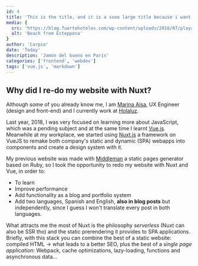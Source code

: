 ```yaml
---
id: 4
title: 'This is the title, and it is a sooo large title because i want to say a lot of things'
media: {
  src: 'https://blog.fuertehoteles.com/wp-content/uploads/2016/07/playas-de-estepona.jpg',
  alt: 'Beach from Esteppona'
}
author: 'Carpio'
date: 'Today'
description: 'Jamón del bueno en París'
categories: ['frontend', 'webdev']
tags: ['vue.js', 'markdown']
---
```

## Why did I re-do my website with Nuxt?

Although some of you already know me, I am [Marina Aísa](https://twitter.com/MarinaAisa), UX Engineer (design and front-end) and I currently work at [Holaluz](https://www.holaluz.com/en).

Last year, 2018, I was very focused on learning more about JavaScript, which was a pending subject and at the same time I learnt [Vue.js](https://vuejs.org/). Meanwhile at my workplace, we started using [Nuxt.js](https://nuxtjs.org/) a framework on VueJS to remake both company's static and dynamic (SPA) webapps into components and create a design system with it.

My previous website was made with [Middleman](https://middlemanapp.com/) a static pages generator based on Ruby, so I took the opportunity to redo my website with Nuxt and Vue, in order to:
- To learn
- Improve performance
- Add functionality as a blog and portfolio system
- Add two languages, Spanish and English, **also in blog posts** but independently, since I guess I won't translate every post in both languages.

What attracts me the most of Nuxt is the philosophy *serverless* (Nuxt can also be SSR tho) and the static prerendering it provides to SPA applications. Briefly, with this stack you can combine the best of a static website: compiled HTML -> what leads to a better SEO, plus the best of a *single page application*: Webpack, cache optimizations, lazy-loading, functions and asynchronous data...
